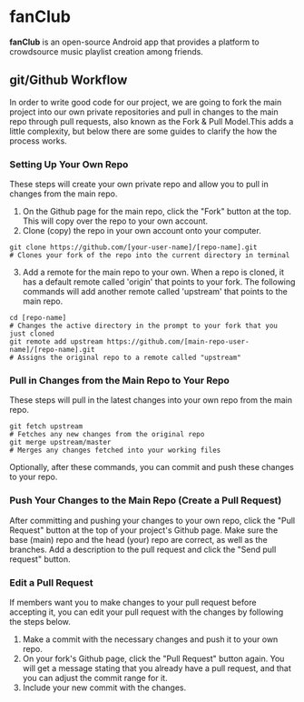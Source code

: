 # fanClub

**fanClub** is an open-source Android app that provides a platform to crowdsource music playlist creation among friends.

## git/Github Workflow

In order to write good code for our project, we are going to fork the main project into our own private repositories and pull in changes to the main repo through pull requests, also known as the Fork & Pull Model.This adds a little complexity, but below there are some guides to clarify the how the process works.

### Setting Up Your Own Repo

These steps will create your own private repo and allow you to pull in changes from the main repo.

1. On the Github page for the main repo, click the "Fork" button at the top. This will copy over the repo to your own account.
2. Clone \(copy\) the repo in your own account onto your computer.
```
git clone https://github.com/[your-user-name]/[repo-name].git  
# Clones your fork of the repo into the current directory in terminal
```

3. Add a remote for the main repo to your own. When a repo is cloned, it has a default remote called 'origin' that points to your fork. The following commands will add another remote called 'upstream' that points to the main repo.  
```
cd [repo-name]  
# Changes the active directory in the prompt to your fork that you just cloned  
git remote add upstream https://github.com/[main-repo-user-name]/[repo-name].git
# Assigns the original repo to a remote called "upstream"  
```

### Pull in Changes from the Main Repo to Your Repo

These steps will pull in the latest changes into your own repo from the main repo.
```
git fetch upstream
# Fetches any new changes from the original repo
git merge upstream/master
# Merges any changes fetched into your working files
```
Optionally, after these commands, you can commit and push these changes to your repo.

### Push Your Changes to the Main Repo \(Create a Pull Request\)

After committing and pushing your changes to your own repo, click the "Pull Request" button at the top of your project's Github page. Make sure the base \(main\) repo and the head \(your\) repo are correct, as well as the branches. Add a description to the pull request and click the "Send pull request" button.

### Edit a Pull Request

If members want you to make changes to your pull request before accepting it, you can edit your pull request with the changes by following the steps below.

1. Make a commit with the necessary changes and push it to your own repo.
2. On your fork's Github page, click the "Pull Request" button again. You will get a message stating that you already have a pull request, and that you can adjust the commit range for it.
3. Include your new commit with the changes.
